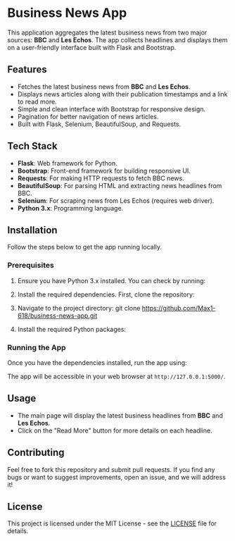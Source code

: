 # Business News App

This application aggregates the latest business news from two major sources: **BBC** and **Les Echos**. The app collects headlines and displays them on a user-friendly interface built with Flask and Bootstrap.

## Features

- Fetches the latest business news from **BBC** and **Les Echos**.
- Displays news articles along with their publication timestamps and a link to read more.
- Simple and clean interface with Bootstrap for responsive design.
- Pagination for better navigation of news articles.
- Built with Flask, Selenium, BeautifulSoup, and Requests.

## Tech Stack

- **Flask**: Web framework for Python.
- **Bootstrap**: Front-end framework for building responsive UI.
- **Requests**: For making HTTP requests to fetch BBC news.
- **BeautifulSoup**: For parsing HTML and extracting news headlines from BBC.
- **Selenium**: For scraping news from Les Echos (requires web driver).
- **Python 3.x**: Programming language.

## Installation

Follow the steps below to get the app running locally.

### Prerequisites

1. Ensure you have Python 3.x installed. You can check by running:

2. Install the required dependencies. First, clone the repository:

3. Navigate to the project directory:
git clone https://github.com/Max1-618/business-news-app.git

4. Install the required Python packages:

### Running the App

Once you have the dependencies installed, run the app using:


The app will be accessible in your web browser at `http://127.0.0.1:5000/`.

## Usage

- The main page will display the latest business headlines from **BBC** and **Les Echos**.
- Click on the "Read More" button for more details on each headline.

## Contributing

Feel free to fork this repository and submit pull requests. If you find any bugs or want to suggest improvements, open an issue, and we will address it!

## License

This project is licensed under the MIT License - see the [LICENSE](LICENSE) file for details.
